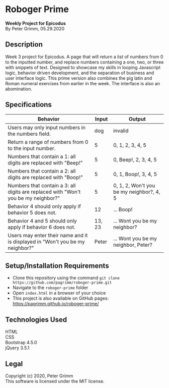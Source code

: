# Roboger Prime
**Weekly Project for Epicodus**  
By Peter Grimm, 05.29.2020

## Description

Week 3 project for Epicodus. A page that will return a list of numbers from 0 to the inputted number, and replace numbers containing a one, two, or three with snippets of text. Designed to showcase my skills in looping Javascript logic, behavior driven development, and the separation of business and user interface logic. This prime version also combines the pig latin and Roman numeral exercises from earlier in the week. The interface is also an abomination.

## Specifications
| Behavior                                                                           | Input  | Output                                   |
|------------------------------------------------------------------------------------|--------|------------------------------------------|
| Users may only input numbers in the numbers field.                                 | dog    | invalid                                  |
| Return a range of numbers from 0 to the input number.                              | 5      | 0, 1, 2, 3, 4, 5                         |
| Numbers that contain a 1: all digits are replaced with "Beep!"                     | 5      | 0, Beep!, 2, 3, 4, 5                     |
| Numbers that contain a 2: all digits are replaced with "Boop!"                     | 5      | 0, 1, Boop!, 3, 4, 5                     |
| Numbers that contain a 3: all digits are replaced with "Won't you be my neighbor?" | 5      | 0, 1, 2, Won't you be my neighbor?, 4, 5 |
| Behavior 4 should only apply if behavior 5 does not.                               | 12     | ... Boop!                                |
| Behavior 4 and 5 should only apply if behavior 6 does not.                         | 13, 23 | ... Wont you be my neighbor?             |
| Users may enter their name and it is displayed in "Won't you be my neighbor?"      | Peter  | ... Wont you be my neighbor, Peter?      |

## Setup/Installation Requirements

* Clone this repository using the command `git clone https://github.com/pagrimm/roboger-prime.git`
* Navigate to the `roboger-prime` folder
* Open `index.html` in a browser of your choice
* This project is also available on GitHub pages: https://pagrimm.github.io/roboger-prime/

## Technologies Used

HTML  
CSS  
Bootstrap 4.5.0  
jQuery 3.5.1

## Legal

Copyright (c) 2020, Peter Grimm  
This software is licensed under the MIT license.